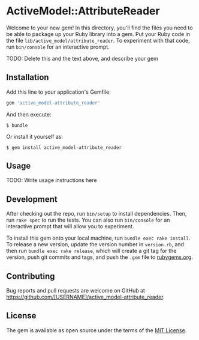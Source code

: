 # ActiveModel::AttributeReader

Welcome to your new gem! In this directory, you'll find the files you need to be able to package up your Ruby library into a gem. Put your Ruby code in the file `lib/active_model/attribute_reader`. To experiment with that code, run `bin/console` for an interactive prompt.

TODO: Delete this and the text above, and describe your gem

## Installation

Add this line to your application's Gemfile:

```ruby
gem 'active_model-attribute_reader'
```

And then execute:

    $ bundle

Or install it yourself as:

    $ gem install active_model-attribute_reader

## Usage

TODO: Write usage instructions here

## Development

After checking out the repo, run `bin/setup` to install dependencies. Then, run `rake spec` to run the tests. You can also run `bin/console` for an interactive prompt that will allow you to experiment.

To install this gem onto your local machine, run `bundle exec rake install`. To release a new version, update the version number in `version.rb`, and then run `bundle exec rake release`, which will create a git tag for the version, push git commits and tags, and push the `.gem` file to [rubygems.org](https://rubygems.org).

## Contributing

Bug reports and pull requests are welcome on GitHub at https://github.com/[USERNAME]/active_model-attribute_reader.

## License

The gem is available as open source under the terms of the [MIT License](https://opensource.org/licenses/MIT).
